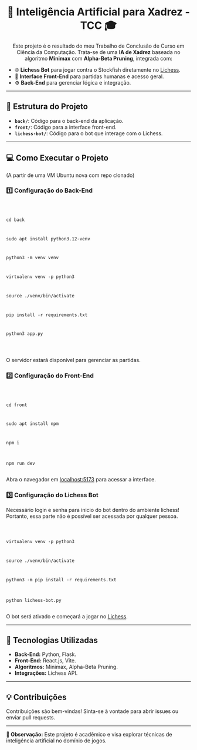 <h1 align="center">🚀 Inteligência Artificial para Xadrez - TCC 🎓</h1>

<p align="center">
  Este projeto é o resultado do meu Trabalho de Conclusão de Curso em Ciência da Computação. Trata-se de uma <strong>IA de Xadrez</strong> baseada no algoritmo <strong>Minimax</strong> com <strong>Alpha-Beta Pruning</strong>, integrada com:
</p>

<ul>
  <li>🌐 <strong>Lichess Bot</strong> para jogar contra o Stockfish diretamente no <a href="https://lichess.org/" target="_blank">Lichess</a>.</li>
  <li>👤 <strong>Interface Front-End</strong> para partidas humanas e acesso geral.</li>
  <li>⚙️ <strong>Back-End</strong> para gerenciar lógica e integração.</li>
</ul>

<hr />

<h2>📂 Estrutura do Projeto</h2>
<ul>
  <li><strong><code>back/</code></strong>: Código para o back-end da aplicação.</li>
  <li><strong><code>front/</code></strong>: Código para a interface front-end.</li>
  <li><strong><code>lichess-bot/</code></strong>: Código para o bot que interage com o Lichess.</li>
</ul>

<hr />

<h2>💻 Como Executar o Projeto</h2>
<p>(A partir de uma VM Ubuntu nova com repo clonado)</p>

<h3>1️⃣ Configuração do Back-End</h3>
<pre>
<code>
  
cd back
  
sudo apt install python3.12-venv

python3 -m venv venv

virtualenv venv -p python3

source ./venv/bin/activate

pip install -r requirements.txt

python3 app.py

</code>
</pre>
<p>O servidor estará disponível para gerenciar as partidas.</p>

<h3>2️⃣ Configuração do Front-End</h3>
<pre>
<code>
  
cd front
  
sudo apt install npm

npm i

npm run dev
</code>
</pre>
<p>Abra o navegador em <a href="http://localhost:5173" target="_blank">localhost:5173</a> para acessar a interface.</p>

<h3>3️⃣ Configuração do Lichess Bot</h3>
Necessário login e senha para inicio do bot dentro do ambiente lichess!
Portanto, essa parte não é possível ser acessada por qualquer pessoa.
<pre>
<code>
  
virtualenv venv -p python3
  
source ./venv/bin/activate

python3 -m pip install -r requirements.txt

python lichess-bot.py
</code>
</pre>
<p>O bot será ativado e começará a jogar no <a href="https://lichess.org/" target="_blank">Lichess</a>.</p>

<hr />

<h2>🧠 Tecnologias Utilizadas</h2>
<ul>
  <li><strong>Back-End:</strong> Python, Flask.</li>
  <li><strong>Front-End:</strong> React.js, Vite.</li>
  <li><strong>Algoritmos:</strong> Minimax, Alpha-Beta Pruning.</li>
  <li><strong>Integrações:</strong> Lichess API.</li>
</ul>

<hr />

<h2>💡 Contribuições</h2>
<p>Contribuições são bem-vindas! Sinta-se à vontade para abrir issues ou enviar pull requests.</p>

<hr />

<p><strong>📌 Observação:</strong> Este projeto é acadêmico e visa explorar técnicas de inteligência artificial no domínio de jogos.</p>
